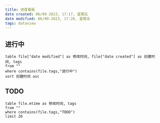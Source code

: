 ```yaml
---
title: 进度看板
date created: 06/09-2023, 17:17, 星期五
date modified: 06/09-2023, 17:26, 星期五
tags: dataview
---
```

## 进行中
```dataview
table file["date modified"] as 修改时间, file["date created"] as 创建时间, tags
from ""
where contains(file.tags,"进行中")
sort 创建时间 asc
```
## TODO
```dataview
table file.mtime as 修改时间, tags
from ""
where contains(file.tags,"TODO")
limit 20
```